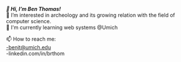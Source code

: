 ***👋 Hi, I’m Ben Thomas!***  
👀 I’m interested in archeology and its growing relation with the field of computer science.  
🌱 I'm currently learning web systems @Umich

📫 How to reach me:  
-benjt@umich.edu  
-linkedin.com/in/brthom  

<!---
brthom/brthom is a ✨ special ✨ repository because its `README.md` (this file) appears on your GitHub profile.
You can click the Preview link to take a look at your changes.
--->
